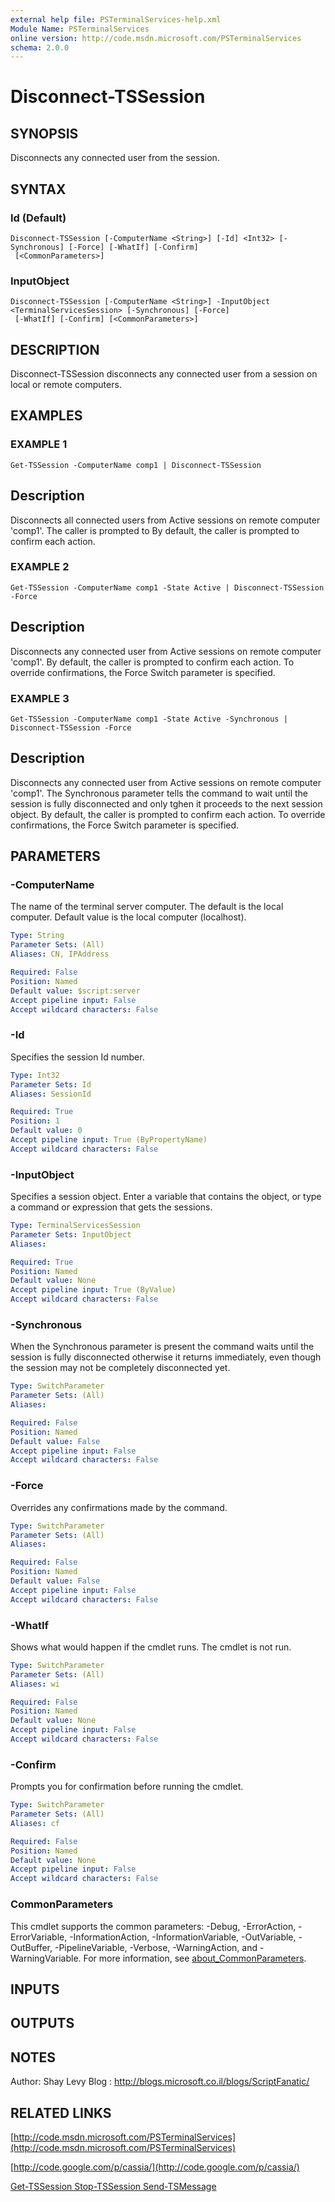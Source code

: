 ```yaml
---
external help file: PSTerminalServices-help.xml
Module Name: PSTerminalServices
online version: http://code.msdn.microsoft.com/PSTerminalServices
schema: 2.0.0
---
```


# Disconnect-TSSession

## SYNOPSIS
Disconnects any connected user from the session.

## SYNTAX

### Id (Default)
```
Disconnect-TSSession [-ComputerName <String>] [-Id] <Int32> [-Synchronous] [-Force] [-WhatIf] [-Confirm]
 [<CommonParameters>]
```

### InputObject
```
Disconnect-TSSession [-ComputerName <String>] -InputObject <TerminalServicesSession> [-Synchronous] [-Force]
 [-WhatIf] [-Confirm] [<CommonParameters>]
```

## DESCRIPTION
Disconnect-TSSession disconnects any connected user from a session on local or remote computers.

## EXAMPLES

### EXAMPLE 1
```
Get-TSSession -ComputerName comp1 | Disconnect-TSSession
```

Description
-----------
Disconnects all connected users from Active sessions on remote computer 'comp1'.
The caller is prompted to
By default, the caller is prompted to confirm each action.

### EXAMPLE 2
```
Get-TSSession -ComputerName comp1 -State Active | Disconnect-TSSession -Force
```

Description
-----------
Disconnects any connected user from Active sessions on remote computer 'comp1'.
By default, the caller is prompted to confirm each action.
To override confirmations, the Force Switch parameter is specified.

### EXAMPLE 3
```
Get-TSSession -ComputerName comp1 -State Active -Synchronous | Disconnect-TSSession -Force
```

Description
-----------
Disconnects any connected user from Active sessions on remote computer 'comp1'.
The Synchronous parameter tells the command to
wait until the session is fully disconnected and only tghen it proceeds to the next session object.
By default, the caller is prompted to confirm each action.
To override confirmations, the Force Switch parameter is specified.

## PARAMETERS

### -ComputerName
The name of the terminal server computer.
The default is the local computer.
Default value is the local computer (localhost).

```yaml
Type: String
Parameter Sets: (All)
Aliases: CN, IPAddress

Required: False
Position: Named
Default value: $script:server
Accept pipeline input: False
Accept wildcard characters: False
```

### -Id
Specifies the session Id number.

```yaml
Type: Int32
Parameter Sets: Id
Aliases: SessionId

Required: True
Position: 1
Default value: 0
Accept pipeline input: True (ByPropertyName)
Accept wildcard characters: False
```

### -InputObject
Specifies a session object.
Enter a variable that contains the object, or type a command or expression that gets the sessions.

```yaml
Type: TerminalServicesSession
Parameter Sets: InputObject
Aliases:

Required: True
Position: Named
Default value: None
Accept pipeline input: True (ByValue)
Accept wildcard characters: False
```

### -Synchronous
When the Synchronous parameter is present the command waits until the session is fully disconnected otherwise it returns
immediately, even though the session may not be completely disconnected yet.

```yaml
Type: SwitchParameter
Parameter Sets: (All)
Aliases:

Required: False
Position: Named
Default value: False
Accept pipeline input: False
Accept wildcard characters: False
```

### -Force
Overrides any confirmations made by the command.

```yaml
Type: SwitchParameter
Parameter Sets: (All)
Aliases:

Required: False
Position: Named
Default value: False
Accept pipeline input: False
Accept wildcard characters: False
```

### -WhatIf
Shows what would happen if the cmdlet runs.
The cmdlet is not run.

```yaml
Type: SwitchParameter
Parameter Sets: (All)
Aliases: wi

Required: False
Position: Named
Default value: None
Accept pipeline input: False
Accept wildcard characters: False
```

### -Confirm
Prompts you for confirmation before running the cmdlet.

```yaml
Type: SwitchParameter
Parameter Sets: (All)
Aliases: cf

Required: False
Position: Named
Default value: None
Accept pipeline input: False
Accept wildcard characters: False
```

### CommonParameters
This cmdlet supports the common parameters: -Debug, -ErrorAction, -ErrorVariable, -InformationAction, -InformationVariable, -OutVariable, -OutBuffer, -PipelineVariable, -Verbose, -WarningAction, and -WarningVariable. For more information, see [about_CommonParameters](http://go.microsoft.com/fwlink/?LinkID=113216).

## INPUTS

## OUTPUTS

## NOTES
Author: Shay Levy
Blog  : http://blogs.microsoft.co.il/blogs/ScriptFanatic/

## RELATED LINKS

[http://code.msdn.microsoft.com/PSTerminalServices](http://code.msdn.microsoft.com/PSTerminalServices)

[http://code.google.com/p/cassia/](http://code.google.com/p/cassia/)

[Get-TSSession
Stop-TSSession
Send-TSMessage]()

